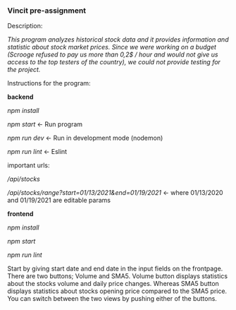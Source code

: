 ### Vincit pre-assignment


Description:

_This program analyzes historical stock data and it provides information and statistic about stock market prices. Since we were working on a budget (Scrooge refused to pay us more than 0,2$ / hour and would not give us access to the top testers of the country), we could not provide testing for the project._

Instructions for the program:

**backend**

_npm install_

_npm start_     <- Run program

_npm run dev_   <- Run in development mode (nodemon)

_npm run lint_  <- Eslint


important urls:

_/api/stocks_

_/api/stocks/range?start=01/13/2021&end=01/19/2021_   <- where 01/13/2020 and 01/19/2021 are editable params



**frontend**


_npm install_

_npm start_

_npm run lint_


Start by giving start date and end date in the input fields on the frontpage. There are two buttons; Volume and SMA5. Volume button displays statistics about the stocks volume and daily price changes. Whereas SMA5 button displays statistics about stocks opening price compared to the SMA5 price. You can switch between the two views by pushing either of the buttons. 



